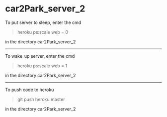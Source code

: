 # car2Park_server_2

To put server to sleep, enter the cmd

>heroku ps:scale web = 0

in the directory car2Park_server_2

***

To wake_up server, enter the cmd

> heroku ps:scale web = 1

in the directory car2Park_server_2

***

To push code to heroku

> git push heroku master

in the directory car2Park_server_2
